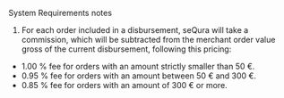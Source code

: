 System Requirements notes

1. For each order included in a disbursement, seQura will take a commission, which will be subtracted from the merchant order value gross of the current disbursement, following this pricing:

- 1.00 % fee for orders with an amount strictly smaller than 50 €.
- 0.95 % fee for orders with an amount between 50 € and 300 €.
- 0.85 % fee for orders with an amount of 300 € or more.
